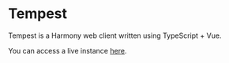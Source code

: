 # Tempest

Tempest is a Harmony web client written using TypeScript + Vue.

You can access a live instance [here](https://tempest-bluskript.vercel.app).
